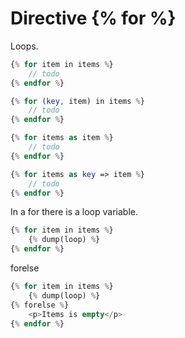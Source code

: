 Directive {% for %}
=====================
 
Loops.

```php
{% for item in items %}
    // todo
{% endfor %}
```

```php
{% for (key, item) in items %}
    // todo
{% endfor %}
```

```php
{% for items as item %}
    // todo
{% endfor %}
```

```php
{% for items as key => item %}
    // todo
{% endfor %}
```

In a for there is a loop variable.
```php
{% for item in items %}
    {% dump(loop) %}
{% endfor %}
```

forelse

```php
{% for item in items %}
    {% dump(loop) %}
{% forelse %}
    <p>Items is empty</p>
{% endfor %}
```
